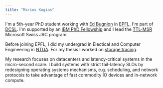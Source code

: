 ```yaml
---
title: "Marios Kogias"
---
```


I'm a 5th-year PhD student working with [Ed Bugnion](https://people.epfl.ch/edouard.bugnion) in [EPFL](https://www.epfl.ch/schools/ic/). I'm part of [DCSL](https://www.epfl.ch/labs/dcsl/).
I'm supported by an [IBM PhD Fellowship](https://www.research.ibm.com/university/awards/fellowships.html) and I lead the [TTL-MSR](https://www.microsoft.com/en-us/research/academic-program/swiss-joint-research-center/#!projects) Microsoft Swiss JRC program.

Before joining EPFL, I did my undergrad in Electical and Computer Engineering in [NTUA](https://www.ece.ntua.gr/en). For my thesis I worked on [storage tracing](https://docs.ceph.com/docs/master/dev/blkin/).

My research focuses on datacenters and latency-critical systems in the micro-second scale.
I build systems with strict tail-latency SLOs by redesigning operating systems mechanisms, e.g. scheduling, and network protocols to take advantage of fast commodity IO devices and in-network compute.
